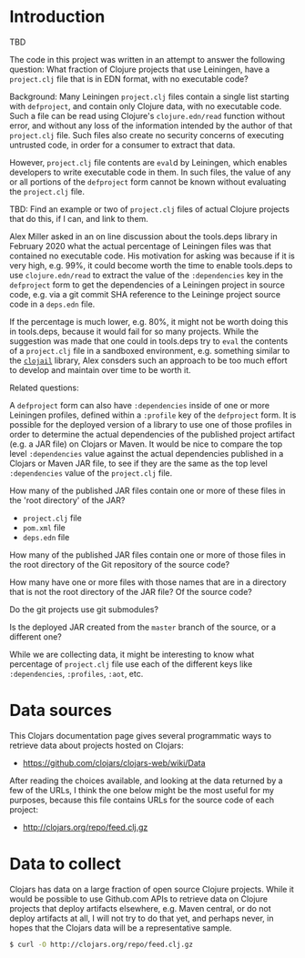 # Introduction

TBD

The code in this project was written in an attempt to answer the
following question: What fraction of Clojure projects that use
Leiningen, have a `project.clj` file that is in EDN format, with no
executable code?

Background: Many Leiningen `project.clj` files contain a single list
starting with `defproject`, and contain only Clojure data, with no
executable code.  Such a file can be read using Clojure's
`clojure.edn/read` function without error, and without any loss of the
information intended by the author of that `project.clj` file.  Such
files also create no security concerns of executing untrusted code, in
order for a consumer to extract that data.

However, `project.clj` file contents are `eval`d by Leiningen, which
enables developers to write executable code in them.  In such files,
the value of any or all portions of the `defproject` form cannot be
known without evaluating the `project.clj` file.

TBD: Find an example or two of `project.clj` files of actual Clojure
projects that do this, if I can, and link to them.

Alex Miller asked in an on line discussion about the tools.deps
library in February 2020 what the actual percentage of Leiningen files
was that contained no executable code.  His motivation for asking was
because if it is very high, e.g. 99%, it could become worth the time
to enable tools.deps to use `clojure.edn/read` to extract the value of
the `:dependencies` key in the `defproject` form to get the
dependencies of a Leiningen project in source code, e.g. via a git
commit SHA reference to the Leininge project source code in a
`deps.edn` file.

If the percentage is much lower, e.g. 80%, it might not be worth doing
this in tools.deps, because it would fail for so many projects.  While
the suggestion was made that one could in tools.deps try to `eval` the
contents of a `project.clj` file in a sandboxed environment,
e.g. something similar to the
[`clojail`](https://github.com/Raynes/clojail) library, Alex consders
such an approach to be too much effort to develop and maintain over
time to be worth it.

Related questions:

A `defproject` form can also have `:dependencies` inside of one or
more Leiningen profiles, defined within a `:profile` key of the
`defproject` form.  It is possible for the deployed version of a
library to use one of those profiles in order to determine the actual
dependencies of the published project artifact (e.g. a JAR file) on
Clojars or Maven.  It would be nice to compare the top level
`:dependencies` value against the actual dependencies published in a
Clojars or Maven JAR file, to see if they are the same as the top
level `:dependencies` value of the `project.clj` file.

How many of the published JAR files contain one or more of these files
in the 'root directory' of the JAR?

+ `project.clj` file
+ `pom.xml` file
+ `deps.edn` file

How many of the published JAR files contain one or more of those files
in the root directory of the Git repository of the source code?

How many have one or more files with those names that are in a
directory that is not the root directory of the JAR file?  Of the
source code?

Do the git projects use git submodules?

Is the deployed JAR created from the `master` branch of the source, or
a different one?

While we are collecting data, it might be interesting to know what
percentage of `project.clj` file use each of the different keys like
`:dependencies`, `:profiles`, `:aot`, etc.


# Data sources

This Clojars documentation page gives several programmatic ways to
retrieve data about projects hosted on Clojars:

* https://github.com/clojars/clojars-web/wiki/Data

After reading the choices available, and looking at the data returned
by a few of the URLs, I think the one below might be the most useful
for my purposes, because this file contains URLs for the source code
of each project:

* http://clojars.org/repo/feed.clj.gz


# Data to collect

Clojars has data on a large fraction of open source Clojure projects.
While it would be possible to use Github.com APIs to retrieve data on
Clojure projects that deploy artifacts elsewhere, e.g. Maven central,
or do not deploy artifacts at all, I will not try to do that yet, and
perhaps never, in hopes that the Clojars data will be a representative
sample.

```bash
$ curl -O http://clojars.org/repo/feed.clj.gz
```
